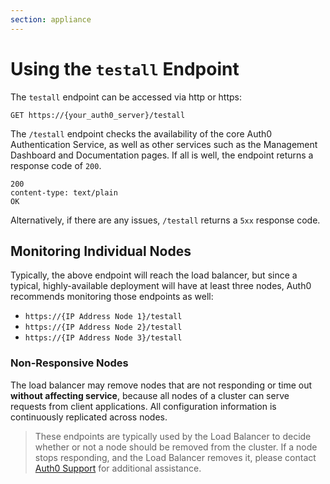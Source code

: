 ```yaml
---
section: appliance
---
```


# Using the `testall` Endpoint

The `testall` endpoint can be accessed via http or https:

```text
GET https://{your_auth0_server}/testall
```

The `/testall` endpoint checks the availability of the core Auth0 Authentication Service, as well as other services such as the Management Dashboard and Documentation pages. If all is well, the endpoint returns a response code of `200`.

```text
200
content-type: text/plain
OK
```

Alternatively, if there are any issues, `/testall` returns a `5xx` response code.

## Monitoring Individual Nodes

Typically, the above endpoint will reach the load balancer, but since a typical, highly-available deployment will have at least three nodes, Auth0 recommends monitoring those endpoints as well:

* `https://{IP Address Node 1}/testall`
* `https://{IP Address Node 2}/testall`
* `https://{IP Address Node 3}/testall`

### Non-Responsive Nodes

The load balancer may remove nodes that are not responding or time out **without affecting service**, because all nodes of a cluster can serve requests from client applications. All configuration information is continuously replicated across nodes.

> These endpoints are typically used by the Load Balancer to decide whether or not a node should be removed from the cluster. If a node stops responding, and the Load Balancer removes it, please contact [Auth0 Support](https://support.auth0.com) for additional assistance.
